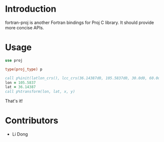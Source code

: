 # Introduction

fortran-proj is another Fortran bindings for Proj C library. It should provide more concise APIs.

# Usage

```fortran
use proj

type(proj_type) p

call p%init(latlon_crs(), lcc_crs(36.14387d0, 105.5837d0, 30.0d0, 60.0d0))
lon = 105.5837
lat = 36.14387
call p%transform(lon, lat, x, y)
```

That's it!

# Contributors

- Li Dong
